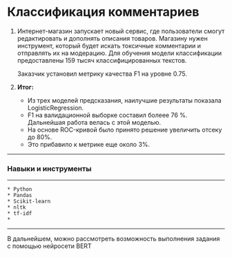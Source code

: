 # Классификация комментариев

1. Интернет-магазин запускает новый сервис, где пользователи смогут редактировать и дополнять описания товаров. 
Магазину нужен инструмент, который будет искать токсичные комментарии и отправлять их на модерацию.
Для обучения модели классификации предоставлены 159 тысяч классифицированных текстов.

    Заказчик установил метрику качества F1 на уровне 0.75.

2. **Итог:**
    * Из трех моделей предсказания, наилучшие результаты показала LogisticRegression.
    * F1 на валидационной выборке составил болеее 76 %. Дальнейшая работа велась с этой моделью.
    * На основе ROC-кривой было принято решение увеличить отсеку до 80%. 
    * Это прибавило к метрике еще около 3%.
-----------------
### Навыки и инструменты
------------------
    * Python
    * Pandas
    * Scikit-learn
    * nltk
    * tf-idf
    * 
------------------    
В дальнейшем, можно рассмотреть возможность выполнения задания с помощью нейросети BERT
